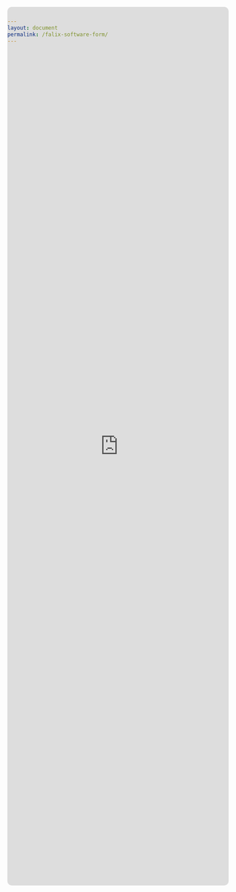 ```yaml
---
layout: document
permalink: /falix-software-form/
---
```

<div class="article">
<iframe id="form" src="https://form.jotform.com/212888186769073"></iframe>
</div>

<style>
section#footer {display: none}
iframe#form {
    width: 100%;
    border: none;
    margin-top: -100px;
    height: 2000px;
    border-radius: 10px;
    margin-bottom: 100px;
}
</style>